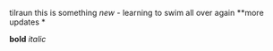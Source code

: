 tilraun
this is something _new_ - learning to swim all over again
**more updates *


**bold**
_italic_
